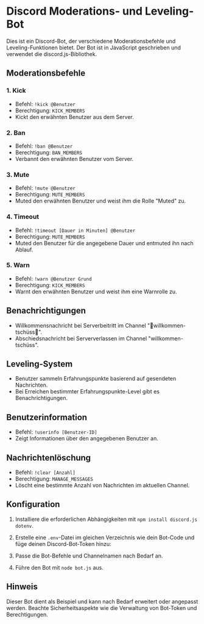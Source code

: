# Discord Moderations- und Leveling-Bot

Dies ist ein Discord-Bot, der verschiedene Moderationsbefehle und Leveling-Funktionen bietet. Der Bot ist in JavaScript geschrieben und verwendet die discord.js-Bibliothek.

## Moderationsbefehle

### 1. Kick

- Befehl: `!kick @Benutzer`
- Berechtigung: `KICK_MEMBERS`
- Kickt den erwähnten Benutzer aus dem Server.

### 2. Ban

- Befehl: `!ban @Benutzer`
- Berechtigung: `BAN_MEMBERS`
- Verbannt den erwähnten Benutzer vom Server.

### 3. Mute

- Befehl: `!mute @Benutzer`
- Berechtigung: `MUTE_MEMBERS`
- Muted den erwähnten Benutzer und weist ihm die Rolle "Muted" zu.

### 4. Timeout

- Befehl: `!timeout [Dauer in Minuten] @Benutzer`
- Berechtigung: `MUTE_MEMBERS`
- Muted den Benutzer für die angegebene Dauer und entmuted ihn nach Ablauf.

### 5. Warn

- Befehl: `!warn @Benutzer Grund`
- Berechtigung: `KICK_MEMBERS`
- Warnt den erwähnten Benutzer und weist ihm eine Warnrolle zu.

## Benachrichtigungen

- Willkommensnachricht bei Serverbeitritt im Channel "👋willkommen-tschüss👋".
- Abschiedsnachricht bei Serververlassen im Channel "willkommen-tschüss".

## Leveling-System

- Benutzer sammeln Erfahrungspunkte basierend auf gesendeten Nachrichten.
- Bei Erreichen bestimmter Erfahrungspunkte-Level gibt es Benachrichtigungen.

## Benutzerinformation

- Befehl: `!userinfo [Benutzer-ID]`
- Zeigt Informationen über den angegebenen Benutzer an.

## Nachrichtenlöschung

- Befehl: `!clear [Anzahl]`
- Berechtigung: `MANAGE_MESSAGES`
- Löscht eine bestimmte Anzahl von Nachrichten im aktuellen Channel.

## Konfiguration

1. Installiere die erforderlichen Abhängigkeiten mit `npm install discord.js dotenv`.

2. Erstelle eine `.env`-Datei im gleichen Verzeichnis wie dein Bot-Code und füge deinen Discord-Bot-Token hinzu:

3. Passe die Bot-Befehle und Channelnamen nach Bedarf an.

4. Führe den Bot mit `node bot.js` aus.

## Hinweis

Dieser Bot dient als Beispiel und kann nach Bedarf erweitert oder angepasst werden. Beachte Sicherheitsaspekte wie die Verwaltung von Bot-Token und Berechtigungen.
